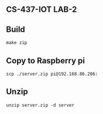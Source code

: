 ## CS-437-IOT LAB-2


## Build

````
make zip
````
## Copy to Raspberry pi

````
scp ./server.zip pi@192.168.86.206:
````
## Unzip

````
unzip server.zip -d server
````